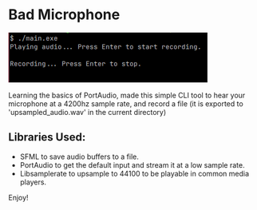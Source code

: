 # Bad Microphone

![Basic example](./img.png)

Learning the basics of PortAudio, made this simple CLI tool to hear your microphone at a 4200hz sample rate, and record a file (it is exported to 'upsampled_audio.wav' in the current directory)

## Libraries Used:
* SFML to save audio buffers to a file.
* PortAudio to get the default input and stream it at a low sample rate.
* Libsamplerate to upsample to 44100 to be playable in common media players.

Enjoy!
